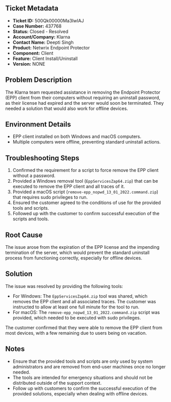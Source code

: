 ## Ticket Metadata
- **Ticket ID:** 500Qk00000Ma3IwIAJ
- **Case Number:** 437768
- **Status:** Closed - Resolved
- **Account/Company:** Klarna
- **Contact Name:** Deepti Singh
- **Product:** Netwrix Endpoint Protector
- **Component:** Client
- **Feature:** Client Install/Uninstall
- **Version:** NONE

## Problem Description
The Klarna team requested assistance in removing the Endpoint Protector (EPP) client from their computers without requiring an uninstall password, as their license had expired and the server would soon be terminated. They needed a solution that would also work for offline devices.

## Environment Details
- EPP client installed on both Windows and macOS computers.
- Multiple computers were offline, preventing standard uninstall actions.

## Troubleshooting Steps
1. Confirmed the requirement for a script to force remove the EPP client without a password.
2. Provided a Windows removal tool (`EppServicesZap64.zip`) that can be executed to remove the EPP client and all traces of it.
3. Provided a macOS script (`remove-epp_nopwd_13_01_2022.command.zip`) that requires sudo privileges to run.
4. Ensured the customer agreed to the conditions of use for the provided tools and scripts.
5. Followed up with the customer to confirm successful execution of the scripts and tools.

## Root Cause
The issue arose from the expiration of the EPP license and the impending termination of the server, which would prevent the standard uninstall process from functioning correctly, especially for offline devices.

## Solution
The issue was resolved by providing the following tools:
- For Windows: The `EppServicesZap64.zip` tool was shared, which removes the EPP client and all associated traces. The customer was instructed to allow at least one full minute for the tool to run.
- For macOS: The `remove-epp_nopwd_13_01_2022.command.zip` script was provided, which needed to be executed with sudo privileges.

The customer confirmed that they were able to remove the EPP client from most devices, with a few remaining due to users being on vacation.

## Notes
- Ensure that the provided tools and scripts are only used by system administrators and are removed from end-user machines once no longer needed.
- The tools are intended for emergency situations and should not be distributed outside of the support context.
- Follow up with customers to confirm the successful execution of the provided solutions, especially when dealing with offline devices.